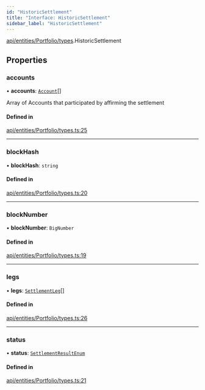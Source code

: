 ```yaml
---
id: "HistoricSettlement"
title: "Interface: HistoricSettlement"
sidebar_label: "HistoricSettlement"
---
```


[api/entities/Portfolio/types](../../../../../../modules/API/Entities/Portfolio/Types/Types.md).HistoricSettlement

## Properties

### accounts

• **accounts**: [`Account`](../../../../../../classes/API/Entities/Account/Account.md)[]

Array of Accounts that participated by affirming the settlement

#### Defined in

[api/entities/Portfolio/types.ts:25](https://github.com/PolymeshAssociation/polymesh-sdk/blob/5a778578/src/api/entities/Portfolio/types.ts#L25)

___

### blockHash

• **blockHash**: `string`

#### Defined in

[api/entities/Portfolio/types.ts:20](https://github.com/PolymeshAssociation/polymesh-sdk/blob/5a778578/src/api/entities/Portfolio/types.ts#L20)

___

### blockNumber

• **blockNumber**: `BigNumber`

#### Defined in

[api/entities/Portfolio/types.ts:19](https://github.com/PolymeshAssociation/polymesh-sdk/blob/5a778578/src/api/entities/Portfolio/types.ts#L19)

___

### legs

• **legs**: [`SettlementLeg`](../SettlementLeg/SettlementLeg.md)[]

#### Defined in

[api/entities/Portfolio/types.ts:26](https://github.com/PolymeshAssociation/polymesh-sdk/blob/5a778578/src/api/entities/Portfolio/types.ts#L26)

___

### status

• **status**: [`SettlementResultEnum`](../../../../../../enums/Types/SettlementResultEnum/SettlementResultEnum.md)

#### Defined in

[api/entities/Portfolio/types.ts:21](https://github.com/PolymeshAssociation/polymesh-sdk/blob/5a778578/src/api/entities/Portfolio/types.ts#L21)
